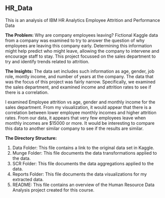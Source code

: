 ## HR_Data
This is an analysis of IBM HR Analytics Employee Attrition and Performance Data

**The Problem:**
Why are company employees leaving?
Fictional Kaggle data from a company was examined to try to answer the question of why employees are leaving this company early. Determining this information might help predict who might leave, allowing the company to intervene and encourage staff to stay.   This project focussed on the sales department to try and identify trends related to attrition.
 
**The Insights:**
The data set includes such information as age, gender, job role, montly income, and number of years at the company. The data that was the focus of this project was fairly narrow. Specifically, we examined the sales department, and examined income and attrition rates to see if there is a correlation.
 
I examined Employee attrition vs age, gender and monthly income for the sales department. From my visualization, it would appear that there is a correlation between lower employee monthly incomes and higher attrition rates. From our data, it appears that very few employees leave when monthly incomes are $15000 or more. It would be interesting to compare this data to another similar company to see if the results are similar.
 
**The Directory Structure:**
1. Data Folder: This file contains a link to the original data set in Kaggle.
2. Munge Folder: This file documents the data transformations applied to the data.
3. SCR Folder: This file documents the data aggregations applied to the data.
4. Reports Folder: This file documents the data visualizations for my extracted data.
5. README: This file contains an overview of the Human Resource Data Analysis project created for this course. 
